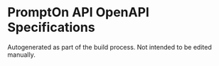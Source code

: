# PromptOn API OpenAPI Specifications

Autogenerated as part of the build process. Not intended to be edited manually.

